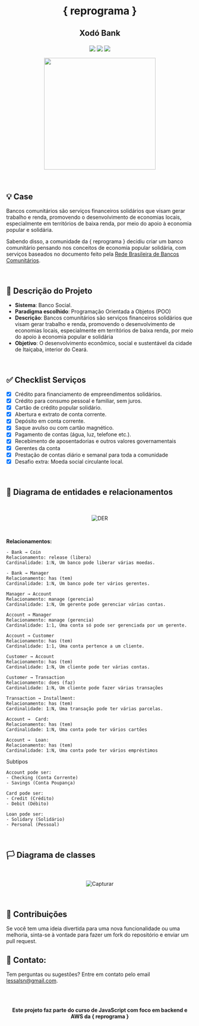 # <p align = "center">{ reprograma } </p>
## <p align = "center">Xodó Bank</p>

<p align = "center">
   <img src="https://img.shields.io/badge/autor-luanalessa-FF5757?style=flat-square" />
   <img src="https://img.shields.io/badge/semana-01-FF5757?style=flat-square" />
   <img src="https://img.shields.io/github/languages/count/luanalessa/ts-backend-template?color=FF5757&style=flat-square" />
</p>

<p align = "center">
  <img width="300px" src="https://github.com/luanalessa/on36-ijs-xodo-bank/assets/72531277/55e783ae-7df7-4af0-aa80-d1d507d5f2fb" />
</p>

<br>

## 💡 Case

Bancos comunitários são serviços financeiros solidários que visam gerar trabalho e renda, promovendo o desenvolvimento de economias locais, especialmente em territórios de baixa renda, por meio do apoio à economia popular e solidária.

Sabendo disso, a comunidade da { reprograma } decidiu criar um banco comunitário pensando nos conceitos de economia popular solidária, com serviços baseados no documento feito pela [Rede Brasileira de Bancos Comunitários](https://repositorio.ipea.gov.br/bitstream/11058/4059/1/bmt41_10_Eco_Bancos_41.pdf).

<br>

## 📂 Descrição do Projeto

- **Sistema**: Banco Social.
- **Paradigma escolhido**:  Programação Orientada a Objetos (POO)
- **Descrição**: Bancos comunitários são serviços financeiros solidários que visam gerar trabalho e renda, promovendo o desenvolvimento de economias locais, especialmente em territórios de baixa renda, por meio do apoio à economia popular e solidária
- **Objetivo**:  O desenvolvimento econômico, social e sustentável da cidade de Itaiçaba, interior do Ceará.

<br>

## ✅ Checklist Serviços

- [x] Crédito para financiamento de empreendimentos solidários.
- [x] Crédito para consumo pessoal e familiar, sem juros.
- [x] Cartão de crédito popular solidário.
- [x] Abertura e extrato de conta corrente.
- [x] Depósito em conta corrente.
- [x] Saque avulso ou com cartão magnético.
- [x] Pagamento de contas (água, luz, telefone etc.).
- [x] Recebimento de aposentadorias e outros valores governamentais
- [x] Gerentes da conta
- [x] Prestação de contas diário e semanal para toda a comunidade
- [x] Desafio extra: Moeda social circulante local.
<br>

## 🚩 Diagrama de entidades e relacionamentos
<br>
<p align = "center">
<img alt="DER" src="https://github.com/user-attachments/assets/9acdbabd-5dd2-4ef5-947c-2a734ee38f0d">
</p>
<br> 

**Relacionamentos:**
```shell
- Bank → Coin
Relacionamento: release (libera)
Cardinalidade: 1:N, Um banco pode liberar várias moedas.

- Bank → Manager 
Relacionamento: has (tem)
Cardinalidade: 1:N, Um banco pode ter vários gerentes.
```
```shell
Manager → Account
Relacionamento: manage (gerencia)
Cardinalidade: 1:N, Um gerente pode gerenciar várias contas.
```
```shell
Account → Manager
Relacionamento: manage (gerencia)
Cardinalidade: 1:1, Uma conta só pode ser gerenciada por um gerente.

Account → Customer
Relacionamento: has (tem)
Cardinalidade: 1:1, Uma conta pertence a um cliente.
```
```shell
Customer → Account
Relacionamento: has (tem)
Cardinalidade: 1:N, Um cliente pode ter várias contas.

Customer → Transaction
Relacionamento: does (faz)
Cardinalidade: 1:N, Um cliente pode fazer várias transações
```

```shell
Transaction → Installment:
Relacionamento: has (tem)
Cardinalidade: 1:N, Uma transação pode ter várias parcelas.
```
```shell
Account →  Card:
Relacionamento: has (tem)
Cardinalidade: 1:N, Uma conta pode ter vários cartões

Account →  Loan:
Relacionamento: has (tem)
Cardinalidade: 1:N, Uma conta pode ter vários empréstimos
```

Subtipos
```shell
Account pode ser:
- Checking (Conta Corrente)
- Savings (Conta Poupança)
```
```shell
Card pode ser:
- Credit (Crédito)
- Debit (Débito)
```
```shell
Loan pode ser:
- Solidary (Solidário)
- Personal (Pessoal)
```

<br>

## 🏳️ Diagrama de classes 
<br>

<p align = "center">
<img alt="Capturar" src="https://github.com/user-attachments/assets/b9fa556c-ee58-4d66-9fcc-f58720310d11">
</p>

<br> 

## 🤝 Contribuições

Se você tem uma ideia divertida para uma nova funcionalidade ou uma melhoria, sinta-se à vontade para fazer um fork do repositório e enviar um pull request. 
<br> 

## 📧 Contato: 

Tem perguntas ou sugestões? Entre em contato pelo email lessalsn@gmail.com.

<br> 
<br> 

<strong><p align = "center"> Este projeto faz parte do curso de JavaScript com foco em backend e AWS da { reprograma } </p></strong>

